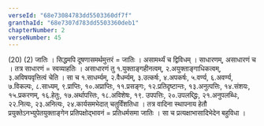 ```yaml
---
verseId: "68e73084783dd5503360df7f"
granthaId: "68e7307d783dd5503360deb1"
chapterNumber: 2
verseNumber: 45
---
```


(20) (2) जातिः । सिद्धमपि दूषणासमर्थमुत्तरं = जातिः । असामर्थ्यं च द्विविधम् । साधारणम्, असाधारणं च । तत्र साधारणं = स्वव्याहतिः । असाधारणं तु १.युक्ताङ्गहीनत्वम्, २.अयुक्ताङ्गाधिकत्वम्, ३.अविषयवृत्तित्वं चेति । सा च १.साधर्म्यम्, २.वैधर्म्यम्, ३.उत्कर्षः, ४.अपकर्षः, ५.वर्ण्य, ६.अवर्ण्य, ७.विकल्पः, ८.साध्यम्, ९.प्राप्तिः, १०.अप्राप्तिः, ११.प्रसङ्गः, १२.प्रतिदृष्टान्तः, १३.अनुत्पत्तिः, १४.संशयः, १५.प्रकरणम्, १६.हेतुः, १७.अर्थापत्त्तिः, १८.अविशेषः, १९. उपपत्तिः, २०.उपलब्द्धिः, २१.अनुपलब्धिः, २२.नित्यः, २३.अनित्यः, २४.कार्यसमभेदात् चतुर्विंशतिधा । तत्र वादिना स्थापनाय हेतौ प्रयुक्तेऽनभ्युपेतयुक्ताङ्गेन प्रतिपक्षोद्भावनं = प्रतिधर्मसमा जातिः । सा च प्रत्यक्षाभासादिभेदेन बहुविधा ।
